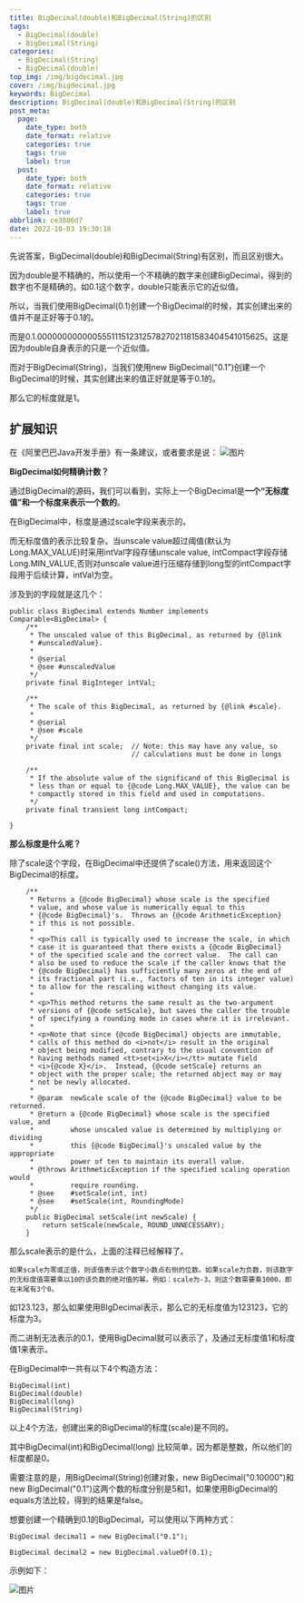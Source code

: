 ```yaml
---
title: BigDecimal(double)和BigDecimal(String)的区别
tags:
  - BigDecimal(double)
  - BigDecimal(String)
categories:
  - BigDecimal(String)
  - BigDecimal(double)
top_img: /img/bigdecimal.jpg
cover: /img/bigdecimal.jpg
keywords: BigDecimal
description: BigDecimal(double)和BigDecimal(String)的区别
post_meta:
  page:
    date_type: both
    date_format: relative
    categories: true
    tags: true
    label: true
  post:
    date_type: both
    date_format: relative
    categories: true
    tags: true
    label: true
abbrlink: ce3886d7
date: 2022-10-03 19:30:18
---
```

先说答案，BigDecimal(double)和BigDecimal(String)有区别，而且区别很大。

因为double是不精确的，所以使用一个不精确的数字来创建BigDecimal，得到的数字也不是精确的。如0.1这个数字，double只能表示它的近似值。

所以，当我们使用BigDecimal(0.1)创建一个BigDecimal的时候，其实创建出来的值并不是正好等于0.1的。

而是0.1.00000000000055511151231257827021181583404541015625。这是因为double自身表示的只是一个近似值。

而对于BigDecimal(String)，当我们使用new BigDecimal("0.1")创建一个BigDecimal的时候，其实创建出来的值正好就是等于0.1的。


那么它的标度就是1。


## 扩展知识
在《阿里巴巴Java开发手册》有一条建议，或者要求是说：
![图片](/img/decimal-wenzhang-1.png)


**BigDecimal如何精确计数？**

通过BigDecimal的源码，我们可以看到，实际上一个BigDecimal是**一个“无标度值”和一个标度来表示一个数的**。


在BigDecimal中，标度是通过scale字段来表示的。

而无标度值的表示比较复杂。当unscale value超过阈值(默认为Long.MAX_VALUE)时采用intVal字段存储unscale value, intCompact字段存储Long.MIN_VALUE,否则对unscale value进行压缩存储到long型的intCompact字段用于后续计算，intVal为空。

涉及到的字段就是这几个：
```
public class BigDecimal extends Number implements Comparable<BigDecimal> {
    /**
     * The unscaled value of this BigDecimal, as returned by {@link
     * #unscaledValue}.
     *
     * @serial
     * @see #unscaledValue
     */
    private final BigInteger intVal;

    /**
     * The scale of this BigDecimal, as returned by {@link #scale}.
     *
     * @serial
     * @see #scale
     */
    private final int scale;  // Note: this may have any value, so
                              // calculations must be done in longs
    
    /**
     * If the absolute value of the significand of this BigDecimal is
     * less than or equal to {@code Long.MAX_VALUE}, the value can be
     * compactly stored in this field and used in computations.
     */
    private final transient long intCompact;
    
}
```


**那么标度是什么呢？**


除了scale这个字段，在BigDecimal中还提供了scale()方法，用来返回这个BigDecimal的标度。

```
    /**
     * Returns a {@code BigDecimal} whose scale is the specified
     * value, and whose value is numerically equal to this
     * {@code BigDecimal}'s.  Throws an {@code ArithmeticException}
     * if this is not possible.
     *
     * <p>This call is typically used to increase the scale, in which
     * case it is guaranteed that there exists a {@code BigDecimal}
     * of the specified scale and the correct value.  The call can
     * also be used to reduce the scale if the caller knows that the
     * {@code BigDecimal} has sufficiently many zeros at the end of
     * its fractional part (i.e., factors of ten in its integer value)
     * to allow for the rescaling without changing its value.
     *
     * <p>This method returns the same result as the two-argument
     * versions of {@code setScale}, but saves the caller the trouble
     * of specifying a rounding mode in cases where it is irrelevant.
     *
     * <p>Note that since {@code BigDecimal} objects are immutable,
     * calls of this method do <i>not</i> result in the original
     * object being modified, contrary to the usual convention of
     * having methods named <tt>set<i>X</i></tt> mutate field
     * <i>{@code X}</i>.  Instead, {@code setScale} returns an
     * object with the proper scale; the returned object may or may
     * not be newly allocated.
     *
     * @param  newScale scale of the {@code BigDecimal} value to be returned.
     * @return a {@code BigDecimal} whose scale is the specified value, and
     *         whose unscaled value is determined by multiplying or dividing
     *         this {@code BigDecimal}'s unscaled value by the appropriate
     *         power of ten to maintain its overall value.
     * @throws ArithmeticException if the specified scaling operation would
     *         require rounding.
     * @see    #setScale(int, int)
     * @see    #setScale(int, RoundingMode)
     */
    public BigDecimal setScale(int newScale) {
        return setScale(newScale, ROUND_UNNECESSARY);
    }
```
那么scale表示的是什么，上面的注释已经解释了。

`如果scale为零或正值，则该值表示这个数字小数点右侧的位数。如果scale为负数，则该数字的无标度值需要乘以10的该负数的绝对值的幂。例如：scale为-3，则这个数需要乘1000，即在末尾有3个0。`

如123.123，那么如果使用BIgDecimal表示，那么它的无标度值为123123，它的标度为3。

而二进制无法表示的0.1，使用BigDecimal就可以表示了，及通过无标度值1和标度值1来表示。


在BigDecimal中一共有以下4个构造方法：

```
BigDecimal(int)
BigDecimal(double)
BigDecimal(long)
BigDecimal(String)
```

以上4个方法，创建出来的BigDecimal的标度(scale)是不同的。

其中BigDecimal(int)和BigDecimal(long) 比较简单，因为都是整数，所以他们的标度都是0。


需要注意的是，用BigDecimal(String)创建对象，new BigDecimal("0.10000")和new BigDecimal("0.1")这两个数的标度分别是5和1，如果使用BigDecimal的equals方法比较，得到的结果是false。

想要创建一个精确到0.1的BigDecimal，可以使用以下两种方式：

```
BigDecimal decimal1 = new BigDecimal("0.1");

BigDecimal decimal2 = new BigDecimal.valueOf(0.1);
```

示例如下：

![图片](/img/decimal-wenzhang-2.png)

